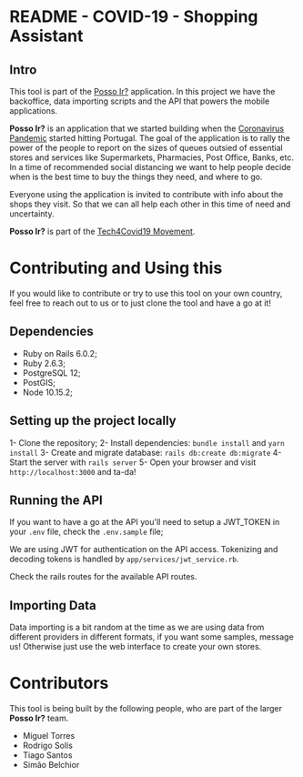 # README - COVID-19 - Shopping Assistant

## Intro

This tool is part of the [Posso Ir?](https://www.posso-ir.com) application.
In this project we have the backoffice, data importing scripts and the API
that powers the mobile applications.

__Posso Ir?__ is an application that we started building when the
[Coronavirus Pandemic](https://en.wikipedia.org/wiki/2019%E2%80%9320_coronavirus_pandemic)
started hitting Portugal. The goal of the application is to rally the power of
the people to report on the sizes of queues outsied of essential stores and services
like Supermarkets, Pharmacies, Post Office, Banks, etc. In a time of recommended
social distancing we want to help people decide when is the best time to buy the
things they need, and where to go.

Everyone using the application is invited to contribute with info about the shops
they visit. So that we can all help each other in this time of need and uncertainty.

__Posso Ir?__ is part of the [Tech4Covid19 Movement](https://tech4covid19.org/).


# Contributing and Using this

If you would like to contribute or try to use this tool on your own country, feel
free to reach out to us or to just clone the tool and have a go at it!

## Dependencies

- Ruby on Rails 6.0.2;
- Ruby 2.6.3;
- PostgreSQL 12;
- PostGIS;
- Node 10.15.2;

## Setting up the project locally

1- Clone the repository;
2- Install dependencies: `bundle install` and `yarn install`
3- Create and migrate database: `rails db:create db:migrate`
4- Start the server with `rails server`
5- Open your browser and visit `http://localhost:3000` and ta-da!

## Running the API

If you want to have a go at the API you'll need to setup a JWT_TOKEN in
your `.env` file, check the `.env.sample` file;

We are using JWT for authentication on the API access. Tokenizing and
decoding tokens is handled by `app/services/jwt_service.rb`.

Check the rails routes for the available API routes.


## Importing Data

Data importing is a bit random at the time as we are using data from different
providers in different formats, if you want some samples, message us!
Otherwise just use the web interface to create your own stores.

# Contributors

This tool is being built by the following people, who are part of the larger
__Posso Ir?__ team.

* Miguel Torres
* Rodrigo Solís
* Tiago Santos
* Simão Belchior
